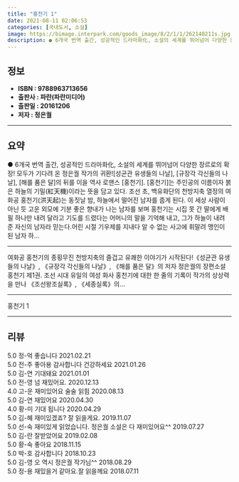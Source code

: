 ```yaml
---
title: "홍천기 1"
date: 2021-08-11 02:06:53
categories: [국내도서, 소설]
image: https://bimage.interpark.com/goods_image/8/2/1/1/262148211s.jpg
description: ● 6개국 번역 출간, 성공적인 드라마화化, 소설의 세계를 뛰어넘어 다양한 장르로의 확장! 모두가 기다려 온 정은궐 작가의 귀환![성균관 유생들의 나날], [규장각 각신들의 나날], [해를 품은 달]의 뒤를 이을 역사 로맨스 [홍천기]. [홍천기]는 주인공의 이름이자 붉은 하늘의 기밀
---
```


## **정보**

- **ISBN : 9788963713656**
- **출판사 : 파란(파란미디어)**
- **출판일 : 20161206**
- **저자 : 정은궐**

------



## **요약**

●  6개국 번역 출간, 성공적인 드라마화化, 소설의 세계를 뛰어넘어 다양한 장르로의 확장! 모두가 기다려 온 정은궐 작가의 귀환![성균관 유생들의 나날], [규장각 각신들의 나날], [해를 품은 달]의 뒤를 이을 역사 로맨스 [홍천기]. [홍천기]는 주인공의 이름이자 붉은 하늘의 기밀(紅天機)이라는 뜻을 담고 있다. 조선 초, 백유화단의 천방지축 열정의 여화공 홍천기(洪天起)는 동짓날 밤, 하늘에서 떨어진 남자를 줍게 된다. 이 세상 사람이 아닌 듯 고운 외모에 기분 좋은 향내가 나는 남자를 보며 홍천기는 시집 못 간 딸에게 배필 하나만 내려 달라고 기도를 드렸다는 어머니의 말을 기억해 내고, 그가 하늘이 내려 준 자신의 남자라 믿는다.어린 시절 기우제를 지내다 알 수 없는 사고에 휘말려 맹인이 된 남자 하...

------

여화공 홍천기의 종횡무진 천방지축의 즐겁고 유쾌한 이야기가 시작된다!《성균관 유생들의 나날》, 《규장각 각신들의 나날》, 《해를 품은 달》의 저자 정은궐의 장편소설 홍천기 제1권. 조선 시대 유일의 여성 화사 홍천기에 대한 한 줄의 기록이 작가의 상상력을 만나 《조선왕조실록》, 《세종실록》의... 

------


홍천기 1 

------


## **리뷰** 

5.0 정-억 좋습니다 2021.02.21 <br/>5.0 전-주 좋아용 감사합니다 건강하세요  2021.01.26 <br/>5.0 김-연 기대돼요 2021.01.01 <br/>5.0 전-영 넘 재밌어요. 2020.12.13 <br/>4.0 고-운 재미있어요 술술 읽힘 2020.08.13 <br/>5.0 김-연 재밌어요 2020.04.30 <br/>4.0 황-미 기대 됩니다 2020.04.29 <br/>5.0 김-혜 재미있겠죠? 잘 읽을게요. 2019.11.07 <br/>5.0 선-숙 재미있게 읽었습니다. 정은궐 소설은 다 재미있어요^^ 2019.07.27 <br/>5.0 김-란 잘받았어요 2019.02.08 <br/>5.0 황-숙 좋아요 2018.11.15 <br/>5.0 박-호 감사합니다 2018.10.23 <br/>5.0 김-영 오 역시 정은궐 작가님^^ 2018.08.29 <br/>5.0 정-용 재밌을거 같아요.잘 읽을께요 2018.07.11 <br/>